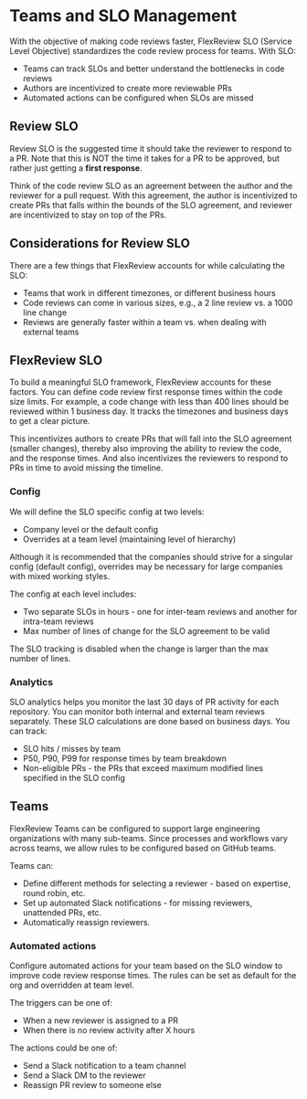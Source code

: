# Teams and SLO Management

With the objective of making code reviews faster, FlexReview SLO (Service Level Objective) standardizes the code review process for teams. With SLO:

* Teams can track SLOs and better understand the bottlenecks in code reviews
* Authors are incentivized to create more reviewable PRs
* Automated actions can be configured when SLOs are missed

## Review SLO

Review SLO is the suggested time it should take the reviewer to respond to a PR. Note that this is NOT the time it takes for a PR to be approved, but rather just getting a **first response**.

Think of the code review SLO as an agreement between the author and the reviewer for a pull request. With this agreement, the author is incentivized to create PRs that falls within the bounds of the SLO agreement, and reviewer are incentivized to stay on top of the PRs.

## Considerations for Review SLO

There are a few things that FlexReview accounts for while calculating the SLO:

* Teams that work in different timezones, or different business hours
* Code reviews can come in various sizes, e.g., a 2 line review vs. a 1000 line change
* Reviews are generally faster within a team vs. when dealing with external teams

## FlexReview SLO

To build a meaningful SLO framework, FlexReview accounts for these factors. You can define code review first response times within the code size limits. For example, a code change with less than 400 lines should be reviewed within 1 business day. It tracks the timezones and business days to get a clear picture.

This incentivizes authors to create PRs that will fall into the SLO agreement (smaller changes), thereby also improving the ability to review the code, and the response times. And also incentivizes the reviewers to respond to PRs in time to avoid missing the timeline.

### Config

We will define the SLO specific config at two levels:

* Company level or the default config
* Overrides at a team level (maintaining level of hierarchy)

Although it is recommended that the companies should strive for a singular config (default config), overrides may be necessary for large companies with mixed working styles.

The config at each level includes:

* Two separate SLOs in hours - one for inter-team reviews and another for intra-team reviews
* Max number of lines of change for the SLO agreement to be valid

The SLO tracking is disabled when the change is larger than the max number of lines.

### Analytics

SLO analytics helps you monitor the last 30 days of PR activity for each repository. You can monitor both internal and external team reviews separately. These SLO calculations are done based on business days. You can track:

* SLO hits / misses by team
* P50, P90, P99 for response times by team breakdown
* Non-eligible PRs - the PRs that exceed maximum modified lines specified in the SLO config

## Teams

FlexReview Teams can be configured to support large engineering organizations with many sub-teams. Since processes and workflows vary across teams, we allow rules to be configured based on GitHub teams.

Teams can:

* Define different methods for selecting a reviewer - based on expertise, round robin, etc.
* Set up automated Slack notifications - for missing reviewers, unattended PRs, etc.
* Automatically reassign reviewers.

### Automated actions

Configure automated actions for your team based on the SLO window to improve code review response times. The rules can be set as default for the org and overridden at team level.

The triggers can be one of:

* When a new reviewer is assigned to a PR
* When there is no review activity after X hours

The actions could be one of:

* Send a Slack notification to a team channel
* Send a Slack DM to the reviewer
* Reassign PR review to someone else

